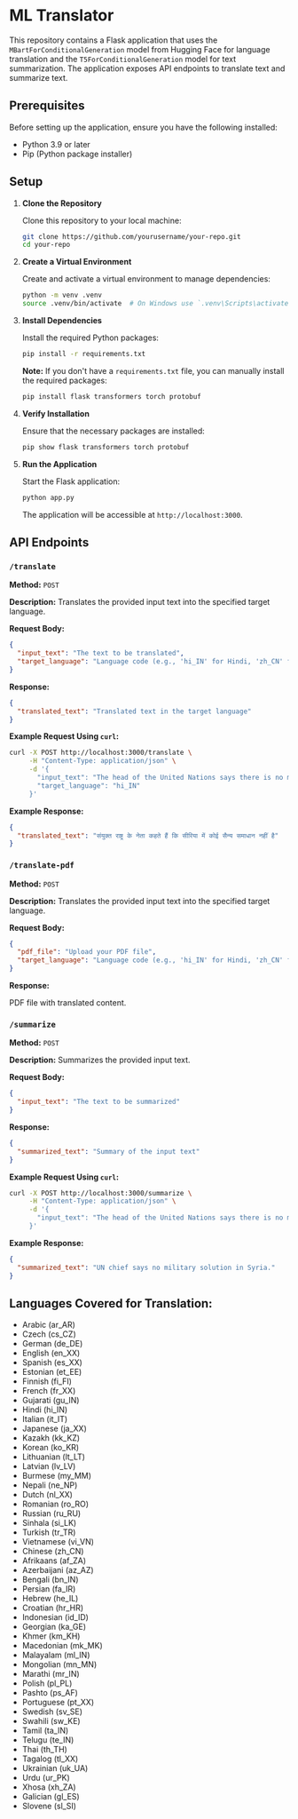 # ML Translator

This repository contains a Flask application that uses the `MBartForConditionalGeneration` model from Hugging Face for language translation and the `T5ForConditionalGeneration` model for text summarization. The application exposes API endpoints to translate text and summarize text.

## Prerequisites

Before setting up the application, ensure you have the following installed:

- Python 3.9 or later
- Pip (Python package installer)

## Setup

1. **Clone the Repository**

   Clone this repository to your local machine:

   ```bash
   git clone https://github.com/yourusername/your-repo.git
   cd your-repo
   ```

2. **Create a Virtual Environment**

   Create and activate a virtual environment to manage dependencies:

   ```bash
   python -m venv .venv
   source .venv/bin/activate  # On Windows use `.venv\Scripts\activate`
   ```

3. **Install Dependencies**

   Install the required Python packages:

   ```bash
   pip install -r requirements.txt
   ```

   **Note:** If you don't have a `requirements.txt` file, you can manually install the required packages:

   ```bash
   pip install flask transformers torch protobuf
   ```

4. **Verify Installation**

   Ensure that the necessary packages are installed:

   ```bash
   pip show flask transformers torch protobuf
   ```

5. **Run the Application**

   Start the Flask application:

   ```bash
   python app.py
   ```

   The application will be accessible at `http://localhost:3000`.

## API Endpoints

### `/translate`

**Method:** `POST`

**Description:** Translates the provided input text into the specified target language.

**Request Body:**

```json
{
  "input_text": "The text to be translated",
  "target_language": "Language code (e.g., 'hi_IN' for Hindi, 'zh_CN' for Chinese)"
}
```

**Response:**

```json
{
  "translated_text": "Translated text in the target language"
}
```

**Example Request Using `curl`:**

```bash
curl -X POST http://localhost:3000/translate \
     -H "Content-Type: application/json" \
     -d '{
       "input_text": "The head of the United Nations says there is no military solution in Syria",
       "target_language": "hi_IN"
     }'
```

**Example Response:**

```json
{
  "translated_text": "संयुक्त राष्ट्र के नेता कहते हैं कि सीरिया में कोई सैन्य समाधान नहीं है"
}
```

### `/translate-pdf`

**Method:** `POST`

**Description:** Translates the provided input text into the specified target language.

**Request Body:**

```json
{
  "pdf_file": "Upload your PDF file",
  "target_language": "Language code (e.g., 'hi_IN' for Hindi, 'zh_CN' for Chinese)"
}
```

**Response:**

PDF file with translated content.

### `/summarize`

**Method:** `POST`

**Description:** Summarizes the provided input text.

**Request Body:**

```json
{
  "input_text": "The text to be summarized"
}
```

**Response:**

```json
{
  "summarized_text": "Summary of the input text"
}
```

**Example Request Using `curl`:**

```bash
curl -X POST http://localhost:3000/summarize \
     -H "Content-Type: application/json" \
     -d '{
       "input_text": "The head of the United Nations says there is no military solution in Syria."
     }'
```

**Example Response:**

```json
{
  "summarized_text": "UN chief says no military solution in Syria."
}
```

## Languages Covered for Translation:

- Arabic (ar_AR)
- Czech (cs_CZ)
- German (de_DE)
- English (en_XX)
- Spanish (es_XX)
- Estonian (et_EE)
- Finnish (fi_FI)
- French (fr_XX)
- Gujarati (gu_IN)
- Hindi (hi_IN)
- Italian (it_IT)
- Japanese (ja_XX)
- Kazakh (kk_KZ)
- Korean (ko_KR)
- Lithuanian (lt_LT)
- Latvian (lv_LV)
- Burmese (my_MM)
- Nepali (ne_NP)
- Dutch (nl_XX)
- Romanian (ro_RO)
- Russian (ru_RU)
- Sinhala (si_LK)
- Turkish (tr_TR)
- Vietnamese (vi_VN)
- Chinese (zh_CN)
- Afrikaans (af_ZA)
- Azerbaijani (az_AZ)
- Bengali (bn_IN)
- Persian (fa_IR)
- Hebrew (he_IL)
- Croatian (hr_HR)
- Indonesian (id_ID)
- Georgian (ka_GE)
- Khmer (km_KH)
- Macedonian (mk_MK)
- Malayalam (ml_IN)
- Mongolian (mn_MN)
- Marathi (mr_IN)
- Polish (pl_PL)
- Pashto (ps_AF)
- Portuguese (pt_XX)
- Swedish (sv_SE)
- Swahili (sw_KE)
- Tamil (ta_IN)
- Telugu (te_IN)
- Thai (th_TH)
- Tagalog (tl_XX)
- Ukrainian (uk_UA)
- Urdu (ur_PK)
- Xhosa (xh_ZA)
- Galician (gl_ES)
- Slovene (sl_SI)

```

```

